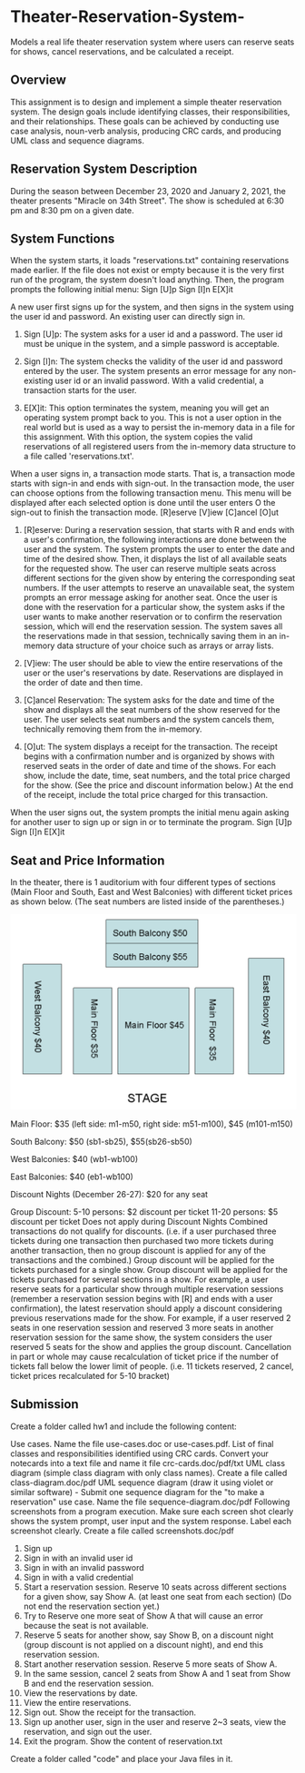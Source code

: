 # Theater-Reservation-System-
Models a real life theater reservation system where users can reserve seats for shows, cancel reservations, and be calculated a receipt.

Overview
-----------------------------------
This assignment is to design and implement a simple theater reservation system. The design goals include identifying classes, their responsibilities, and their relationships. These goals can be achieved by conducting use case analysis, noun-verb analysis, producing CRC cards, and producing UML class and sequence diagrams.

Reservation System Description
-----------------------------------
During the season between December 23, 2020 and January 2, 2021, the theater presents "Miracle on 34th Street". The show is scheduled at 6:30 pm and 8:30 pm on a given date.

System Functions
-----------------------------------
When the system starts, it loads "reservations.txt" containing reservations made earlier. If the file does not exist or empty because it is the very first run of the program, the system doesn't load anything.
Then, the program prompts the following initial menu:
Sign [U]p   Sign [I]n   E[X]it
 
A new user first signs up for the system, and then signs in the system using the user id and password. An existing user can directly sign in.

1. Sign [U]p: The system asks for a user id and a password. The user id must be unique in the system, and a simple password is acceptable.

2. Sign [I]n: The system checks the validity of the user id and password entered by the user. The system presents an error message for any non-existing user id or an invalid password. With a valid credential, a transaction starts for the user.

3. E[X]it: This option terminates the system, meaning you will get an operating system prompt back to you. This is not a user option in the real world but is used as a way to persist the in-memory data in a file for this assignment. With this option, the system copies the valid reservations of all registered users from the in-memory data structure to a file called 'reservations.txt'.

When a user signs in, a transaction mode starts. That is, a transaction mode starts with sign-in and ends with sign-out. In the transaction mode, the user can choose options from the following transaction menu. This menu will be displayed after each selected option is done until the user enters O the sign-out to finish the transaction mode.
[R]eserve    [V]iew    [C]ancel    [O]ut     
 
1. [R]eserve: During a reservation session, that starts with R and ends with a user's confirmation, the following interactions are done between the user and the system. The system prompts the user to enter the date and time of the desired show. Then, it displays the list of all available seats for the requested show. The user can reserve multiple seats across different sections for the given show by entering the corresponding seat numbers. If the user attempts to reserve an unavailable seat, the system prompts an error message asking for another seat. Once the user is done with the reservation for a particular show, the system asks if the user wants to make another reservation or to confirm the reservation session, which will end the reservation session. The system saves all the reservations made in that session, technically saving them in an in-memory data structure of your choice such as arrays or array lists.

2. [V]iew: The user should be able to view the entire reservations of the user or the user's reservations by date. Reservations are displayed in the order of date and then time.

3. [C]ancel Reservation: The system asks for the date and time of the show and displays all the seat numbers of the show reserved for the user. The user selects seat numbers and the system cancels them, technically removing them from the in-memory.

4. [O]ut: The system displays a receipt for the transaction. The receipt begins with a confirmation number and is organized by shows with reserved seats in the order of date and time of the shows. For each show, include the date, time, seat numbers, and the total price charged for the show. (See the price and discount information below.) At the end of the receipt, include the total price charged for this transaction.

When the user signs out, the system prompts the initial menu again asking for another user to sign up or sign in or to terminate the program.
Sign [U]p   Sign [I]n   E[X]it

Seat and Price Information
-----------------------------------
In the theater, there is 1 auditorium with four different types of sections (Main Floor and South, East and West Balconies) with different ticket prices as shown below. (The seat numbers are listed inside of the parentheses.)

![Auditorium](Auditorium.png)

Main Floor: $35 (left side: m1-m50, right side: m51-m100), $45 (m101-m150)

South Balcony: $50 (sb1-sb25), $55(sb26-sb50)

West Balconies: $40 (wb1-wb100)

East Balconies: $40 (eb1-wb100)

Discount Nights (December 26-27): $20 for any seat

Group Discount:
5-10 persons: $2 discount per ticket
11-20 persons: $5 discount per ticket
Does not apply during Discount Nights
Combined transactions do not qualify for discounts. (i.e. if a user purchased three tickets during one transaction then purchased two more tickets during another transaction, then no group discount is applied for any of the transactions and the combined.)
Group discount will be applied for the tickets purchased for a single show.
Group discount will be applied for the tickets purchased for several sections in a show. For example, a user reserve seats for a particular show through multiple reservation sessions (remember a reservation session begins with [R] and ends with a user confirmation), the latest reservation should apply a discount considering previous reservations made for the show. For example, if a user reserved 2 seats in one reservation session and reserved 3 more seats in another reservation session for the same show, the system considers the user reserved 5 seats for the show and applies the group discount.
Cancellation in part or whole may cause recalculation of ticket price if the number of tickets fall below the lower limit of people. (i.e. 11 tickets reserved, 2 cancel, ticket prices recalculated for 5-10 bracket)

Submission 
-----------------------------------
Create a folder called hw1 and include the following content:

Use cases. Name the file use-cases.doc or use-cases.pdf.
List of final classes and responsibilities identified using CRC cards. Convert your notecards into a text file and name it file crc-cards.doc/pdf/txt
UML class diagram (simple class diagram with only class names).  Create a file called class-diagram.doc/pdf
UML sequence diagram (draw it using violet or similar software) - Submit one sequence diagram for the "to make a reservation" use case. Name the file sequence-diagram.doc/pdf
Following screenshots from a program execution. Make sure each screen shot clearly shows the system prompt, user input and the system response. Label each screenshot clearly.  Create a file called screenshots.doc/pdf 


1. Sign up
2. Sign in with an invalid user id
3. Sign in with an invalid password
4. Sign in with a valid credential
5. Start a reservation session. Reserve 10 seats across different sections for a given show, say Show A. (at least one seat from each section) (Do not end the reservation section yet.)
6. Try to Reserve one more seat of Show A that will cause an error because the seat is not available.
7. Reserve 5 seats for another show, say Show B, on a discount night (group discount is not applied on a discount night), and end this reservation session.
8. Start another reservation session. Reserve 5 more seats of Show A.
9. In the same session, cancel 2 seats from Show A and 1 seat from Show B and end the reservation session.
10. View the reservations by date.
11. View the entire reservations.
12. Sign out. Show the receipt for the transaction.
13. Sign up another user, sign in the user and reserve 2~3 seats, view the reservation, and sign out the user.
14. Exit the program. Show the content of reservation.txt

Create a folder called "code" and place your Java files in it. 
 

